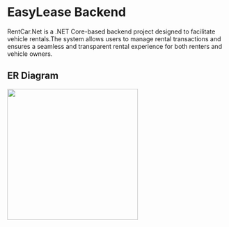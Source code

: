 # EasyLease Backend 
 RentCar.Net is a .NET Core-based backend project designed to facilitate vehicle rentals.The system allows users to manage rental transactions and ensures a 
 seamless and transparent rental experience for both renters and vehicle owners.


## ER Diagram

 <img src="https://github.com/user-attachments/assets/438d12f5-5b07-4f7e-ae7f-4a7a213965ed" width="300" />
